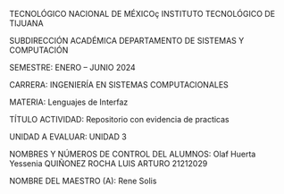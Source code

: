 TECNOLÓGICO NACIONAL DE MÉXICOç
INSTITUTO TECNOLÓGICO DE TIJUANA

SUBDIRECCIÓN ACADÉMICA
DEPARTAMENTO DE SISTEMAS Y COMPUTACIÓN

SEMESTRE:
ENERO – JUNIO 2024

CARRERA:
INGENIERÍA EN SISTEMAS COMPUTACIONALES

MATERIA:
Lenguajes de Interfaz

TÍTULO ACTIVIDAD:
Repositorio con evidencia de practicas

UNIDAD A EVALUAR:
UNIDAD 3

NOMBRES Y NÚMEROS DE CONTROL DEL ALUMNOS:
Olaf Huerta
Yessenia
QUIÑONEZ ROCHA LUIS ARTURO 21212029

NOMBRE DEL MAESTRO (A):
Rene Solis
